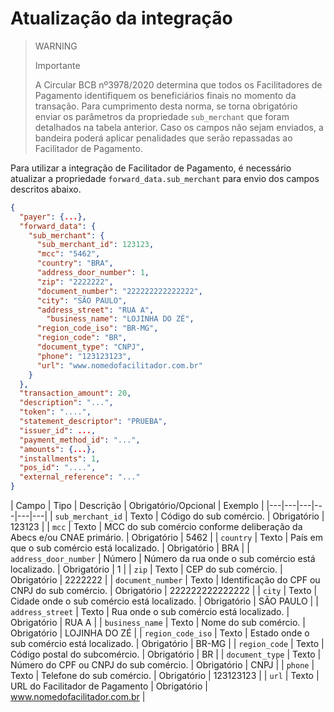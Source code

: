 # Atualização da integração

> WARNING
>
> Importante
>
> A Circular BCB nº3978/2020 determina que todos os Facilitadores de Pagamento identifiquem os beneficiários finais no momento da transação. Para cumprimento desta norma, se torna obrigatório enviar os parâmetros da propriedade `sub_merchant` que foram detalhados na tabela anterior. Caso os campos não sejam enviados, a bandeira poderá aplicar penalidades que serão repassadas ao Facilitador de Pagamento.

Para utilizar a integração de Facilitador de Pagamento, é necessário atualizar a propriedade `forward_data.sub_merchant` para envio dos campos descritos abaixo.

```json
{
  "payer": {...},
  "forward_data": {
    "sub_merchant": {
      "sub_merchant_id": 123123,
      "mcc": "5462",
      "country": "BRA",
      "address_door_number": 1,
      "zip": "2222222",
      "document_number": "222222222222222",
      "city": "SÃO PAULO",
      "address_street": "RUA A",
	    "business_name": "LOJINHA DO ZÉ",
      "region_code_iso": "BR-MG",
      "region_code": "BR",
      "document_type": "CNPJ",
      "phone": "123123123",
      "url": "www.nomedofacilitador.com.br"
    }
  },
  "transaction_amount": 20,
  "description": "...",
  "token": "....",
  "statement_descriptor": "PRUEBA",
  "issuer_id": ...,
  "payment_method_id": "...",
  "amounts": {...},
  "installments": 1,
  "pos_id": "....",
  "external_reference": "..."
}
```

| Campo | Tipo | Descrição | Obrigatório/Opcional | Exemplo |
|---|---|---|---|---|---|
| `sub_merchant_id` | Texto | Código do sub comércio. | Obrigatório | 123123 |
| `mcc` | Texto | MCC do sub comércio conforme deliberação da Abecs e/ou CNAE primário. | Obrigatório | 5462 |
| `country` | Texto | País em que o sub comércio está localizado. | Obrigatório | BRA |
| `address_door_number` | Número | Número da rua onde o sub comércio está localizado. | Obrigatório | 1 |
| `zip` | Texto | CEP do sub comércio. | Obrigatório | 2222222 |
| `document_number` | Texto | Identificação do CPF ou CNPJ do sub comércio. | Obrigatório | 222222222222222 |
| `city` | Texto | Cidade onde o sub comércio está localizado. | Obrigatório | SÃO PAULO |
| `address_street` | Texto | Rua onde o sub comércio está localizado. | Obrigatório | RUA A |
| `business_name` | Texto | Nome do sub comércio. | Obrigatório | LOJINHA DO ZÉ |
| `region_code_iso` | Texto | Estado onde o sub comércio está localizado. | Obrigatório | BR-MG |
| `region_code` | Texto | Código postal do subcomércio. | Obrigatório | BR |
| `document_type` | Texto | Número do CPF ou CNPJ do sub comércio. | Obrigatório | CNPJ |
| `phone` | Texto | Telefone do sub comércio. | Obrigatório | 123123123 |
| `url` | Texto | URL do Facilitador de Pagamento | Obrigatório | www.nomedofacilitador.com.br |